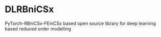 # DLRBniCSx
PyTorch-RBniCSx-FEniCSx based open source library for deep learning based reduced order modelling 
